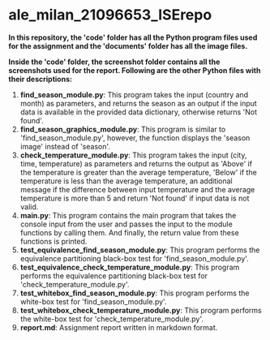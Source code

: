 # ale_milan_21096653_ISErepo

**In this repository, the 'code' folder has all the Python program files used for the assignment and the 'documents' folder has all the image files.**

**Inside the 'code' folder, the screenshot folder contains all the screenshots used for the report. Following are the other Python files with their descriptions:**

1. **find_season_module.py**: This program takes the input (country and month) as parameters, and returns the season as an output if the input data is available in the provided data dictionary, otherwise returns 'Not found'.
2. **find_season_graphics_module.py**: This program is similar to 'find_season_module.py', however, the function displays the 'season image' instead of 'season'.
3. **check_temperature_module.py**: This program takes the input (city, time, temperature) as parameters and returns the output as 'Above' if the temperature is greater than the average temperature, 'Below' if the temperature is less than the average temperature, an additional message if the difference between input temperature and the average temperature is more than 5 and return 'Not found' if input data is not valid.
4. **main.py**: This program contains the main program that takes the console input from the user and passes the input to the module functions by calling them. And finally, the return value from these functions is printed.
5. **test_equivalence_find_season_module.py**: This program performs the equivalence partitioning black-box test for 'find_season_module.py'.
6. **test_equivalence_check_temperature_module.py**: This program performs the equivalence partitioning black-box test for 'check_temperature_module.py'.
7. **test_whitebox_find_season_module.py**: This program performs the white-box test for 'find_season_module.py'.
8. **test_whitebox_check_temperature_module.py**: This program performs the white-box test for 'check_temperature_module.py'.
9. **report.md**: Assignment report written in markdown format. 
